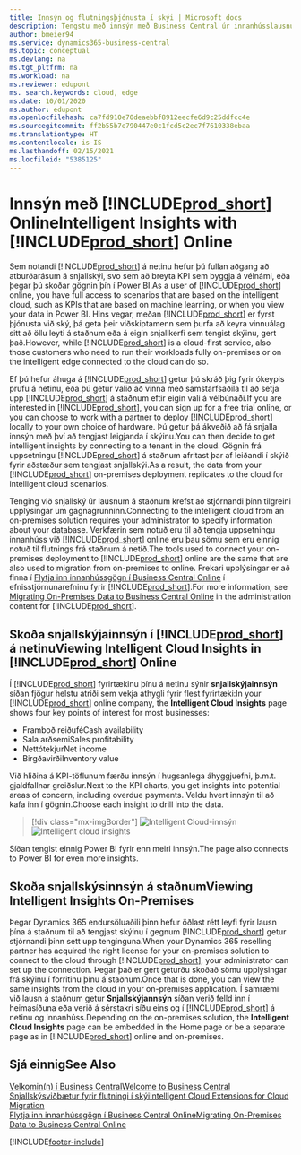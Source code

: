 ```yaml
---
title: Innsýn og flutningsþjónusta í skýi | Microsoft docs
description: Tengstu með innsýn með Business Central úr innanhússlausnum. Kynntu þér hvernig á flytja í skýið.
author: bmeier94
ms.service: dynamics365-business-central
ms.topic: conceptual
ms.devlang: na
ms.tgt_pltfrm: na
ms.workload: na
ms.reviewer: edupont
ms. search.keywords: cloud, edge
ms.date: 10/01/2020
ms.author: edupont
ms.openlocfilehash: ca7fd910e70deaebbf8912eecfe6d9c25ddfcc4e
ms.sourcegitcommit: ff2b55b7e790447e0c1fcd5c2ec7f7610338ebaa
ms.translationtype: HT
ms.contentlocale: is-IS
ms.lasthandoff: 02/15/2021
ms.locfileid: "5385125"
---
```

# <a name="intelligent-insights-with-prod_short-online"></a><span data-ttu-id="246b5-104">Innsýn með [!INCLUDE[prod_short](includes/prod_short.md)] Online</span><span class="sxs-lookup"><span data-stu-id="246b5-104">Intelligent Insights with [!INCLUDE[prod_short](includes/prod_short.md)] Online</span></span>

<span data-ttu-id="246b5-105">Sem notandi [!INCLUDE[prod_short](includes/prod_short.md)] á netinu hefur þú fullan aðgang að atburðarásum á snjallskýi, svo sem að breyta KPI sem byggja á vélnámi, eða þegar þú skoðar gögnin þín í Power BI.</span><span class="sxs-lookup"><span data-stu-id="246b5-105">As a user of [!INCLUDE[prod_short](includes/prod_short.md)] online, you have full access to scenarios that are based on the intelligent cloud, such as KPIs that are based on machine learning, or when you view your data in Power BI.</span></span> <span data-ttu-id="246b5-106">Hins vegar, meðan [!INCLUDE[prod_short](includes/prod_short.md)] er fyrst þjónusta við ský, þá geta þeir viðskiptamenn sem þurfa að keyra vinnuálag sitt að öllu leyti á staðnum eða á eigin snjallkerfi sem tengist skýinu, gert það.</span><span class="sxs-lookup"><span data-stu-id="246b5-106">However, while [!INCLUDE[prod_short](includes/prod_short.md)] is a cloud-first service, also those customers who need to run their workloads fully on-premises or on the intelligent edge connected to the cloud can do so.</span></span>  

<span data-ttu-id="246b5-107">Ef þú hefur áhuga á [!INCLUDE[prod_short](includes/prod_short.md)] getur þú skráð þig fyrir ókeypis prufu á netinu, eða þú getur valið að vinna með samstarfsaðila til að setja upp [!INCLUDE[prod_short](includes/prod_short.md)] á staðnum eftir eigin vali á vélbúnaði.</span><span class="sxs-lookup"><span data-stu-id="246b5-107">If you are interested in [!INCLUDE[prod_short](includes/prod_short.md)], you can sign up for a free trial online, or you can choose to work with a partner to deploy [!INCLUDE[prod_short](includes/prod_short.md)] locally to your own choice of hardware.</span></span> <span data-ttu-id="246b5-108">Þú getur þá ákveðið að fá snjalla innsýn með því að tengjast leigjanda í skýinu.</span><span class="sxs-lookup"><span data-stu-id="246b5-108">You can then decide to get intelligent insights by connecting to a tenant in the cloud.</span></span> <span data-ttu-id="246b5-109">Gögnin frá uppsetningu [!INCLUDE[prod_short](includes/prod_short.md)] á staðnum afritast þar af leiðandi í skýið fyrir aðstæður sem tengjast snjallskýi.</span><span class="sxs-lookup"><span data-stu-id="246b5-109">As a result, the data from your [!INCLUDE[prod_short](includes/prod_short.md)] on-premises deployment replicates to the cloud for intelligent cloud scenarios.</span></span>  

<span data-ttu-id="246b5-110">Tenging við snjallský úr lausnum á staðnum krefst að stjórnandi þinn tilgreini upplýsingar um gagnagrunninn.</span><span class="sxs-lookup"><span data-stu-id="246b5-110">Connecting to the intelligent cloud from an on-premises solution requires your administrator to specify information about your database.</span></span> <span data-ttu-id="246b5-111">Verkfærin sem notuð eru til að tengja uppsetningu innanhúss við [!INCLUDE[prod_short](includes/prod_short.md)] online eru þau sömu sem eru einnig notuð til flutnings frá staðnum á netið.</span><span class="sxs-lookup"><span data-stu-id="246b5-111">The tools used to connect your on-premises deployment to [!INCLUDE[prod_short](includes/prod_short.md)] online are the same that are also used to migration from on-premises to online.</span></span> <span data-ttu-id="246b5-112">Frekari upplýsingar er að finna í [Flytja inn innanhússgögn í Business Central Online](/dynamics365/business-central/dev-itpro/administration/migrate-data) í efnisstjórnunarefninu fyrir [!INCLUDE[prod_short](includes/prod_short.md)].</span><span class="sxs-lookup"><span data-stu-id="246b5-112">For more information, see [Migrating On-Premises Data to Business Central Online](/dynamics365/business-central/dev-itpro/administration/migrate-data) in the administration content for [!INCLUDE[prod_short](includes/prod_short.md)].</span></span>  

## <a name="viewing-intelligent-cloud-insights-in-prod_short-online"></a><span data-ttu-id="246b5-113">Skoða snjallskýjainnsýn í [!INCLUDE[prod_short](includes/prod_short.md)] á netinu</span><span class="sxs-lookup"><span data-stu-id="246b5-113">Viewing Intelligent Cloud Insights in [!INCLUDE[prod_short](includes/prod_short.md)] Online</span></span>

<span data-ttu-id="246b5-114">Í [!INCLUDE[prod_short](includes/prod_short.md)] fyrirtækinu þínu á netinu sýnir **snjallskýjainnsýn** síðan fjögur helstu atriði sem vekja athygli fyrir flest fyrirtæki:</span><span class="sxs-lookup"><span data-stu-id="246b5-114">In your [!INCLUDE[prod_short](includes/prod_short.md)] online company, the **Intelligent Cloud Insights** page shows four key points of interest for most businesses:</span></span>

- <span data-ttu-id="246b5-115">Framboð reiðufé</span><span class="sxs-lookup"><span data-stu-id="246b5-115">Cash availability</span></span>
- <span data-ttu-id="246b5-116">Sala arðsemi</span><span class="sxs-lookup"><span data-stu-id="246b5-116">Sales profitability</span></span>
- <span data-ttu-id="246b5-117">Nettótekjur</span><span class="sxs-lookup"><span data-stu-id="246b5-117">Net income</span></span>
- <span data-ttu-id="246b5-118">Birgðavirði</span><span class="sxs-lookup"><span data-stu-id="246b5-118">Inventory value</span></span>

<span data-ttu-id="246b5-119">Við hliðina á KPI-töflunum færðu innsýn í hugsanlega áhyggjuefni, þ.m.t. gjaldfallnar greiðslur.</span><span class="sxs-lookup"><span data-stu-id="246b5-119">Next to the KPI charts, you get insights into potential areas of concern, including overdue payments.</span></span> <span data-ttu-id="246b5-120">Veldu hvert innsýn til að kafa inn í gögnin.</span><span class="sxs-lookup"><span data-stu-id="246b5-120">Choose each insight to drill into the data.</span></span>  

> [!div class="mx-imgBorder"]
> <span data-ttu-id="246b5-121">![Intelligent Cloud-innsýn](media/across-intelligent-cloud/intelligentcloudApril19.png "Sýnir snjallskýsinnsýn síðu í Business Central")</span><span class="sxs-lookup"><span data-stu-id="246b5-121">![Intelligent cloud insights](media/across-intelligent-cloud/intelligentcloudApril19.png "Shows the Intelligent Cloud Insights page in Business Central")</span></span>

<span data-ttu-id="246b5-122">Síðan tengist einnig Power BI fyrir enn meiri innsýn.</span><span class="sxs-lookup"><span data-stu-id="246b5-122">The page also connects to Power BI for even more insights.</span></span>

## <a name="viewing-intelligent-insights-on-premises"></a><span data-ttu-id="246b5-123">Skoða snjallskýsinnsýn á staðnum</span><span class="sxs-lookup"><span data-stu-id="246b5-123">Viewing Intelligent Insights On-Premises</span></span>

<span data-ttu-id="246b5-124">Þegar Dynamics 365 endursöluaðili þinn hefur öðlast rétt leyfi fyrir lausn þína á staðnum til að tengjast skýinu í gegnum [!INCLUDE[prod_short](includes/prod_short.md)] getur stjórnandi þinn sett upp tenginguna.</span><span class="sxs-lookup"><span data-stu-id="246b5-124">When your Dynamics 365 reselling partner has acquired the right license for your on-premises solution to connect to the cloud through [!INCLUDE[prod_short](includes/prod_short.md)], your administrator can set up the connection.</span></span> <span data-ttu-id="246b5-125">Þegar það er gert geturðu skoðað sömu upplýsingar frá skýinu í forritinu þínu á staðnum.</span><span class="sxs-lookup"><span data-stu-id="246b5-125">Once that is done, you can view the same insights from the cloud in your on-premises application.</span></span> <span data-ttu-id="246b5-126">Í samræmi við lausn á staðnum getur **Snjallskýjannsýn** síðan verið felld inn í heimasíðuna eða verið á sérstakri síðu eins og í [!INCLUDE[prod_short](includes/prod_short.md)] á netinu og innanhúss.</span><span class="sxs-lookup"><span data-stu-id="246b5-126">Depending on the on-premises solution, the **Intelligent Cloud Insights** page can be embedded in the Home page or be a separate page as in [!INCLUDE[prod_short](includes/prod_short.md)] online and on-premises.</span></span>  

## <a name="see-also"></a><span data-ttu-id="246b5-127">Sjá einnig</span><span class="sxs-lookup"><span data-stu-id="246b5-127">See Also</span></span>

[<span data-ttu-id="246b5-128">Velkomin(n) í Business Central</span><span class="sxs-lookup"><span data-stu-id="246b5-128">Welcome to Business Central</span></span>](index.md)  
[<span data-ttu-id="246b5-129">Snjallskýsviðbætur fyrir flutningi í skýi</span><span class="sxs-lookup"><span data-stu-id="246b5-129">Intelligent Cloud Extensions for Cloud Migration</span></span>](ui-extensions-data-replication.md)  
[<span data-ttu-id="246b5-130">Flytja inn innanhússgögn í Business Central Online</span><span class="sxs-lookup"><span data-stu-id="246b5-130">Migrating On-Premises Data to Business Central Online</span></span>](/dynamics365/business-central/dev-itpro/administration/migrate-data)  


[!INCLUDE[footer-include](includes/footer-banner.md)]